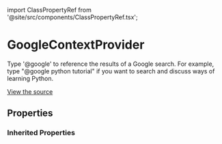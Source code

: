 import ClassPropertyRef from '@site/src/components/ClassPropertyRef.tsx';

# GoogleContextProvider

Type '@google' to reference the results of a Google search. For example, type "@google python tutorial" if you want to search and discuss ways of learning Python.

[View the source](https://github.com/continuedev/continue/tree/main/server/src/continuedev/plugins/context_providers/google.py)

## Properties

<ClassPropertyRef name='serper_api_key' details='{&quot;title&quot;: &quot;Serper Api Key&quot;, &quot;description&quot;: &quot;Your SerpAPI key, used to programmatically make Google searches. You can get a key at https://serper.dev.&quot;, &quot;type&quot;: &quot;string&quot;}' required={true} default=""/>


### Inherited Properties

<ClassPropertyRef name='title' details='{&quot;title&quot;: &quot;Title&quot;, &quot;default&quot;: &quot;google&quot;, &quot;type&quot;: &quot;string&quot;}' required={false} default="google"/>
<ClassPropertyRef name='display_title' details='{&quot;title&quot;: &quot;Display Title&quot;, &quot;default&quot;: &quot;Google&quot;, &quot;type&quot;: &quot;string&quot;}' required={false} default="Google"/>
<ClassPropertyRef name='description' details='{&quot;title&quot;: &quot;Description&quot;, &quot;default&quot;: &quot;Search Google&quot;, &quot;type&quot;: &quot;string&quot;}' required={false} default="Search Google"/>
<ClassPropertyRef name='dynamic' details='{&quot;title&quot;: &quot;Dynamic&quot;, &quot;default&quot;: true, &quot;type&quot;: &quot;boolean&quot;}' required={false} default="True"/>
<ClassPropertyRef name='requires_query' details='{&quot;title&quot;: &quot;Requires Query&quot;, &quot;default&quot;: true, &quot;type&quot;: &quot;boolean&quot;}' required={false} default="True"/>
